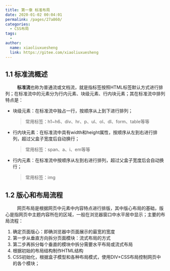 ```yaml
---
title: 第一章 标准布局
date: 2020-01-02 00:04:01
permalink: /pages/27a860/
categories:
  - CSS布局
tags:
  - 
author: 
  name: xiaoliuxuesheng
  link: https://gitee.com/xiaoliuxuesheng
---
```


## 1.1 标准流概述

<span style="margin-left: 33px;">&nbsp;</span>**标准流**也称为普通流或文档流，就是指标签按照HTML标签默认方式进行排列；在标准流中的元素分为行内元素、块级元素、行内块元素；其在标准流中排列特点是：

- 块级元素：在标准流中独占一行，按顺序从上到下进行排列；

  > 常用标签：h1~h6、div、hr、p、ul、ol、dl、form、table等等

- 行内块元素：在标准流中具有width和height属性，按顺序从左到右进行排列，超过父盒子宽度后自动换行；

  > 常用标签：span、a、i、em等等

- 行内元素：在标准流中按顺序从左到右进行排列，超过父盒子宽度后会自动换行；

  > 常用标签：img

## 1.2 版心和布局流程

<span style="margin-left: 33px;">&nbsp;</span>网页布局是根据网页中元素中内容特点进行排版，其中版心布局的基础，版心是指网页中主题内容所在的区域，一般在浏览器窗口中水平居中显示；主要的布局流程：

1. 确定页面版心：即确浏览器中页面展示的最宽的宽度
2. 第一步从垂直方向拆分页面模块：流式布局的方式
3. 第二步再拆分每个垂直的模块中拆分需要水平布局或流式布局
4. 根据初始的布局结构制作HTML结构
5. CSS初始化，根据盒子模型和各种布局模式，使用DIV+CSS布局控制网页中的各个模块；
